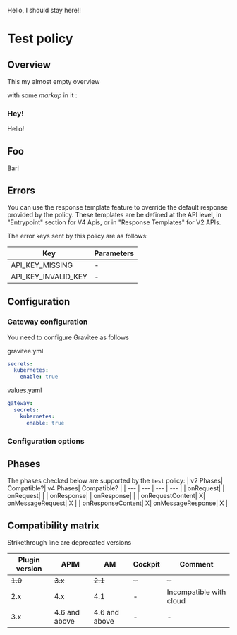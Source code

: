 Hello, I should stay here!!
<!-- generated-start -->
# Test policy
## Overview
This my almost empty overview

with some *markup* in it : 

### Hey!
Hello!

## Foo

Bar!


## Errors
You can use the response template feature to override the default response provided by the policy.
These templates are be defined at the API level, in "Entrypoint" section for V4 Apis, or in "Response Templates" for V2 APIs.

The error keys sent by this policy are as follows:

| Key| Parameters |
| --- | ---  |
| API_KEY_MISSING| - |
| API_KEY_INVALID_KEY| - |


<!-- extended-section-start -->

## Configuration
### Gateway configuration
You need to configure Gravitee as follows

gravitee.yml
```YAML
secrets:
  kubernetes:
    enable: true
```
values.yaml
```YAML
gateway:
  secrets:
    kubernetes:
      enable: true
```


### Configuration options

## Phases
The phases checked below are supported by the `test` policy:
| v2 Phases| Compatible?| v4 Phases| Compatible? |
| --- | --- | --- | ---  |
| onRequest|  | onRequest|   |
| onResponse|  | onResponse|   |
| onRequestContent| X| onMessageRequest| X |
| onResponseContent| X| onMessageResponse| X |

## Compatibility matrix
Strikethrough line are deprecated versions

| Plugin version| APIM| AM| Cockpit| Comment |
| --- | --- | --- | --- | ---  |
|~~1.0~~|~~3.x~~|~~2.1~~|~~-~~|~~-~~ |
|2.x|4.x|4.1|-|Incompatible with cloud |
|3.x|4.6 and above|4.6 and above|-|- |


